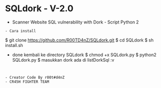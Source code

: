 # SQLdork - V-2.0
- Scanner Website SQL vulnerability with Dork - Script Python 2
```
- Cara install
```
$ git clone https://github.com/R00TD4nZ/SQLdork.git
$ cd SQLdork
$ sh install.sh
- done
kembali ke directory SQLdork
$ chmod +x SQLdork.py
$ python2 SQLdork.py
$ masukkan dork ada di listDorkSql :v
```


- Creator Code By r00t#d4nZ
- CR45H FIGHTER TEAM
